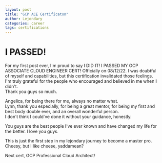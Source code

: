 ```yaml
---
layout: post
title: "GCP ACE Certificaton"
author: Lejondary
categories: career
tags: certifications
---
```


# I PASSED!

For my first post ever, I'm proud to say I DID IT! I PASSED MY GCP ASSOCIATE CLOUD ENGINEER CERT! Officially on 08/12/22. I was doubtful of myself and capabilities, but this certification invalidated those feelings.
I'm truly grateful for the people who encouraged and believed in me when I didn't.  
Thank you guys so much.  

Angelica, for being there for me, always no matter what.    
Lynn, thank you especially, for being a great mentor, for being my first and best body double ever, and an overall wonderful person.  
I don't think I could've done it without your guidance, honestly.   

You guys are the best people I've ever known and have changed my life for the better.
I love you guys.  

This is just the first step in my lejondary journey to become a master pro. Cheesy, but I like cheese, yaddamean?  

Next cert, GCP Professional Cloud Architect!

